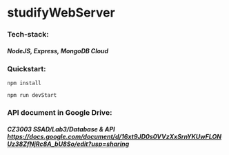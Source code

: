 # studifyWebServer

### Tech-stack:
##### NodeJS, Express, MongoDB Cloud
### Quickstart:
```npm install```

```npm run devStart```

### API document in Google Drive: 
##### CZ3003 SSAD/Lab3/Database & API https://docs.google.com/document/d/16xt9JD0s0VVzXxSrnYKUwFLONUz38ZfNjRc8A_bU8So/edit?usp=sharing
